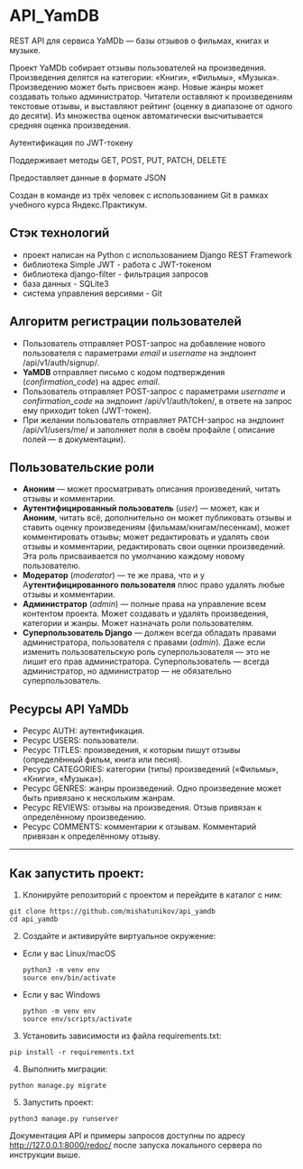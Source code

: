# API_YamDB

REST API для сервиса YaMDb — базы отзывов о фильмах, книгах и музыке.

Проект YaMDb собирает отзывы пользователей на произведения. Произведения делятся на категории: «Книги», «Фильмы»,
«Музыка».
Произведению может быть присвоен жанр. Новые жанры может создавать только администратор.
Читатели оставляют к произведениям текстовые отзывы, и выставляют рейтинг (оценку в диапазоне от одного до десяти).
Из множества оценок автоматически высчитывается средняя оценка произведения.

Аутентификация по JWT-токену

Поддерживает методы GET, POST, PUT, PATCH, DELETE

Предоставляет данные в формате JSON

Создан в команде из трёх человек с использованием Git в рамках учебного курса Яндекс.Практикум.

## Стэк технологий

- проект написан на Python с использованием Django REST Framework
- библиотека Simple JWT - работа с JWT-токеном
- библиотека django-filter - фильтрация запросов
- база данных - SQLite3
- система управления версиями - Git

## Алгоритм регистрации пользователей

- Пользователь отправляет POST-запрос на добавление нового пользователя с параметрами *email* и *username* на эндпоинт
  /api/v1/auth/signup/.
- **YaMDB** отправляет письмо с кодом подтверждения (*confirmation_code*) на адрес *email*.
- Пользователь отправляет POST-запрос с параметрами *username* и *confirmation_code* на эндпоинт /api/v1/auth/token/, в
  ответе на запрос ему приходит token (JWT-токен).
- При желании пользователь отправляет PATCH-запрос на эндпоинт /api/v1/users/me/ и заполняет поля в своём профайле (
  описание полей — в документации).

## Пользовательские роли

- **Аноним** — может просматривать описания произведений, читать отзывы и комментарии.
- **Аутентифицированный пользователь** (*user*) — может, как и **Аноним**, читать всё, дополнительно он может
  публиковать отзывы и ставить оценку произведениям (фильмам/книгам/песенкам), может комментировать отзывы; может
  редактировать и удалять свои отзывы и комментарии, редактировать свои оценки произведений. Эта роль присваивается по
  умолчанию каждому новому пользователю.
- **Модератор** (*moderator*) — те же права, что и у А**утентифицированного пользователя** плюс право удалять любые
  отзывы и комментарии.
- **Администратор** (*admin*) — полные права на управление всем контентом проекта. Может создавать и удалять
  произведения, категории и жанры. Может назначать роли пользователям.
- **Суперпользователь Django** — должен всегда обладать правами администратора, пользователя с правами (*admin*). Даже
  если изменить пользовательскую роль суперпользователя — это не лишит его прав администратора. Суперпользователь —
  всегда администратор, но администратор — не обязательно суперпользователь.

## Ресурсы API YaMDb

- Ресурс AUTH: аутентификация.
- Ресурс USERS: пользователи.
- Ресурс TITLES: произведения, к которым пишут отзывы (определённый фильм, книга или песня).
- Ресурс CATEGORIES: категории (типы) произведений («Фильмы», «Книги», «Музыка»).
- Ресурс GENRES: жанры произведений. Одно произведение может быть привязано к нескольким жанрам.
- Ресурс REVIEWS: отзывы на произведения. Отзыв привязан к определённому произведению.
- Ресурс COMMENTS: комментарии к отзывам. Комментарий привязан к определённому отзыву.

_______________________________________________________________________________

## Как запустить проект:

1) Клонируйте репозиторий с проектом и перейдите в каталог с ним:

```
git clone https://github.com/mishatunikov/api_yamdb
cd api_yamdb
```

2) Cоздайте и активируйте виртуальное окружение:

* Если у вас Linux/macOS

    ```
    python3 -m venv env
    source env/bin/activate
    ```

* Если у вас Windows

    ```
    python -m venv env
    source env/scripts/activate
    ```


3) Установить зависимости из файла requirements.txt:

```
pip install -r requirements.txt
```

4) Выполнить миграции:

```
python manage.py migrate
```

5) Запустить проект:

```
python3 manage.py runserver
```

Документация API и примеры запросов доступны по адресу http://127.0.0.1:8000/redoc/ после запуска локального сервера по
инструкции выше.
